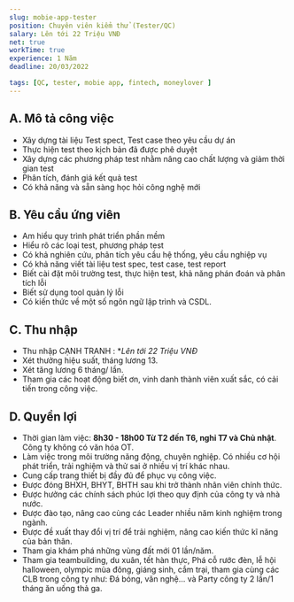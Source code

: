 ```yaml
---
slug: mobie-app-tester
position: Chuyên viên kiểm thử (Tester/QC)
salary: Lên tới 22 Triệu VNĐ
net: true
workTime: true
experience: 1 Năm
deadline: 20/03/2022

tags: [QC, tester, mobie app, fintech, moneylover ]
---
```


## A. Mô tả công việc
-  Xây dựng tài liệu Test spect, Test case theo yêu cầu dự án
- Thực hiện test theo kịch bản đã được phê duyệt
- Xây dựng các phương pháp test nhằm nâng cao chất lượng và giảm thời gian test
- Phân tích, đánh giá kết quả test
- Có khả năng và sẵn sàng học hỏi công nghệ mới 

## B. Yêu cầu ứng viên
-  Am hiểu quy trình phát triển phần mềm
-  Hiểu rõ các loại test, phương pháp test
-  Có khả nghiên cứu, phân tích yêu cầu hệ thống, yêu cầu nghiệp vụ
-  Có khả năng viết tài liệu test spec, test case, test report
-  Biết cài đặt môi trường test, thực hiện test, khả năng phán đoán và phân tích lỗi
-  Biết sử dụng tool quản lý lỗi
-  Có kiến thức về một số ngôn ngữ lập trình và CSDL.

## C. Thu nhập
- Thu nhập CẠNH TRANH : **Lên tới 22 Triệu VNĐ*
- Xét thưởng hiệu suất, tháng lương 13.
- Xét tăng lương 6 tháng/ lần.
- Tham gia các hoạt động biết ơn, vinh danh thành viên xuất sắc, có cải tiến trong công việc.

## D. Quyền lợi
- Thời gian làm việc: **8h30 - 18h00 Từ T2 đến T6, nghỉ T7 và Chủ nhật**. Công ty không có văn hóa OT.
- Làm việc trong môi trường năng động, chuyên nghiệp. Có nhiều cơ hội phát triển, trải nghiệm và thử sai ở nhiều vị trí khác nhau.
- Cung cấp trang thiết bị đầy đủ để phục vụ công việc.
- Được đóng BHXH, BHYT, BHTH sau khi trở thành nhân viên chính thức.
- Được hưởng các chính sách phúc lợi theo quy định của công ty và nhà nước.
- Được đào tạo, nâng cao cùng các Leader nhiều năm kinh nghiệm trong ngành.
- Được đề xuất thay đổi vị trí để trải nghiệm, nâng cao kiến thức kĩ năng của bản thân.
- Tham gia khám phá những vùng đất mới 01 lần/năm.
- Tham gia teambuilding, du xuân, tết hàn thực, Phá cỗ rước đèn, lễ hội halloween, olympic mùa đông, giáng sinh, cắm trại, tham gia cùng các CLB trong công ty như: Đá bóng, văn nghệ… và Party công ty 2 lần/1 tháng ăn uống thả ga.


